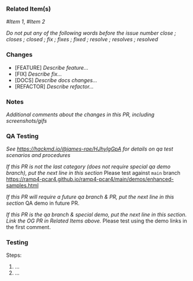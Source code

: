 ### Related Item(s)
*#Item 1*, *#Item 2*

*Do not put any of the following words before the issue number*
*close ; closes ; closed ; fix ; fixes ; fixed ; resolve ; resolves ; resolved*

### Changes
- [FEATURE] *Describe feature...*
- [FIX] *Describe fix...*
- [DOCS] *Describe docs changes...*
- [REFACTOR] *Describe refactor...*

### Notes
*Additional comments about the changes in this PR, including screenshots/gifs*

### QA Testing

*See https://hackmd.io/@james-rae/HJhylgGpA for details on qa test scenarios and procedures*

*If this PR is not the last category (does not require special qa demo branch), put the next line in this section*
Please test against `main` branch https://ramp4-pcar4.github.io/ramp4-pcar4/main/demos/enhanced-samples.html

*If this PR will require a future qa branch & PR, put the next line in this section*
QA demo in future PR.

*If this PR is the qa branch & special demo, put the next line in this section. Link the OG PR in Related Items above.*
Please test using the demo links in the first comment.

### Testing

Steps:
1. ...
2. ...
